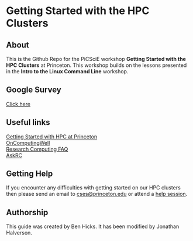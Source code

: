 # Getting Started with the HPC Clusters

## About
This is the Github Repo for the PiCSciE workshop **Getting Started with the HPC Clusters** at Princeton. This workshop builds on the lessons presented in the **Intro to the Linux Command Line** workshop.

## Google Survey
[Click here](https://forms.gle/TRjdBYDNsYjXHZ9q8)

## Useful links
[Getting Started with HPC at Princeton](https://researchcomputing.princeton.edu/education/online-tutorials/getting-started)  
[OnComputingWell](https://oncomputingwell.princeton.edu)  
[Research Computing FAQ](https://researchcomputing.princeton.edu/faq)  
[AskRC](https://researchcomputing.princeton.edu/about/contact/ask-research-computing)

## Getting Help

If you encounter any difficulties with getting started on our HPC clusters then please send an email to <a href="mailto:cses@princeton.edu">cses@princeton.edu</a> or attend a <a href="https://researchcomputing.princeton.edu/education/help-sessions">help session</a>.

<!--
## About Makefile
I update the documentation directory using a Makefile to sync src/ and docs/, with
the 'Dinky' theme because its seemed apropros of Princeton. To run it, just run
`make` from the repo root.
-->

## Authorship

This guide was created by Ben Hicks. It has been modified by Jonathan Halverson.
